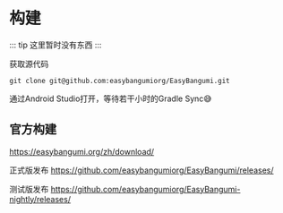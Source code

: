 # 构建

::: tip
这里暂时没有东西
:::

获取源代码

```shell
git clone git@github.com:easybangumiorg/EasyBangumi.git
```

通过Android Studio打开，等待若干小时的Gradle Sync😅

## 官方构建

<https://easybangumi.org/zh/download/>

正式版发布 <https://github.com/easybangumiorg/EasyBangumi/releases/>

测试版发布 <https://github.com/easybangumiorg/EasyBangumi-nightly/releases/>